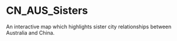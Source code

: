 # CN_AUS_Sisters
An interactive map which highlights sister city relationships between Australia and China.
